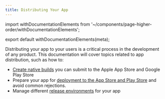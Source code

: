 ```yaml
---
title: Distributing Your App
---
```


import withDocumentationElements from '~/components/page-higher-order/withDocumentationElements';

export default withDocumentationElements(meta);

Distributing your app to your users is a critical process in the development of any product. This documentation will cover topics related to app distribution, such as how to:

- [Create native builds](building-standalone-apps/) you can submit to the Apple App Store and Google Play Store
- Prepare your app for [deployment to the App Store and Play Store](../distribution/app-stores/) and avoid common rejections.
- Manage different [release environments](release-channels/) for your app
